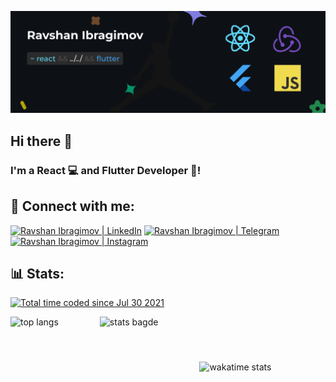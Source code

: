 <p align="center">
  <a href="https://rovi.uz/" target="_blank" rel="noreferrer"><img src="https://raw.githubusercontent.com/roviks/roviks/main/b.png" alt="my banner"></a>
</p>

## Hi there 👋

### I'm a React 💻 and Flutter Developer 📱!

## 🤝 Connect with me:

<a href="https://www.linkedin.com/in/roviks"><img src="https://camo.githubusercontent.com/793b70f7edf0588577e98724e3ceb123447dd1273b03daf4282ff679c0ce38b0/68747470733a2f2f696d672e736869656c64732e696f2f62616467652f6c696e6b6564696e2d3030373742352e7376673f267374796c653d666f722d7468652d6261646765266c6f676f3d6c696e6b6564696e266c6f676f436f6c6f723d7768697465" alt="Ravshan Ibragimov | LinkedIn" /></a> <a href="https://t.me/rov1k"><img src="https://camo.githubusercontent.com/bad61adc77cff1830398237d058753bac639a853663f5d75413def321c2d0e4b/68747470733a2f2f696d672e736869656c64732e696f2f62616467652f54656c656772616d2d3243413545302e7376673f267374796c653d666f722d7468652d6261646765266c6f676f3d74656c656772616d266c6f676f436f6c6f723d7768697465" alt="Ravshan Ibragimov | Telegram" /></a> <a href="https://www.instagram.com/ravshan_ib"><img src="https://img.shields.io/badge/Instagram-E4405F?style=for-the-badge&logo=instagram&logoColor=white" alt="Ravshan Ibragimov | Instagram"/></a>

## 📊 Stats:

<a href="https://wakatime.com/@f71dd480-eb3d-418f-b256-22f0f63b12f4"><img src="https://wakatime.com/badge/user/f71dd480-eb3d-418f-b256-22f0f63b12f4.svg" alt="Total time coded since Jul 30 2021" /></a>
<div style="display: flex; align-items: center; justify-content: space-between">
<img style="height: 160px" alt="top langs" src="https://github-readme-stats.vercel.app/api/top-langs/?username=roviks&layout=compact&langs_count=10&theme=tokyonight" />
<img style="height: 160px" alt="stats bagde" src="https://github-readme-stats.vercel.app/api?username=roviks&show_icons=true&theme=tokyonight" />
<img src="https://github-readme-stats.vercel.app/api/wakatime?username=roviks&layout=compact&theme=radical" alt="wakatime stats" style="width: 40%"/>
</div>
